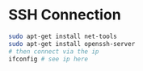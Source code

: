 # SSH Connection

```bash
sudo apt-get install net-tools
sudo apt-get install openssh-server
# then connect via the ip
ifconfig # see ip here
```
